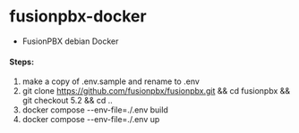 # fusionpbx-docker
- FusionPBX debian Docker

#### Steps:

1. make a copy of .env.sample and rename to .env
2. git clone https://github.com/fusionpbx/fusionpbx.git && cd fusionpbx && git checkout 5.2 && cd ..
3. docker compose --env-file=./.env build
4. docker compose --env-file=./.env up


